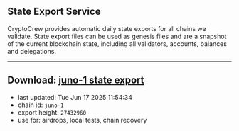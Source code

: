 ## State Export Service
CryptoCrew provides automatic daily state exports for all chains we validate. State export files can be used as genesis files and are a snapshot of the current blockchain state, including all validators, accounts, balances and delegations.

---
**Download: [juno-1 state export](https://dl-eu2.ccvalidators.com/SERVICE/juno/juno-1_export_27432960.json)**
---

- last updated: Tue Jun 17 2025 11:54:34
- chain id: `juno-1`
- export height: `27432960`
- use for: airdrops, local tests, chain recovery
